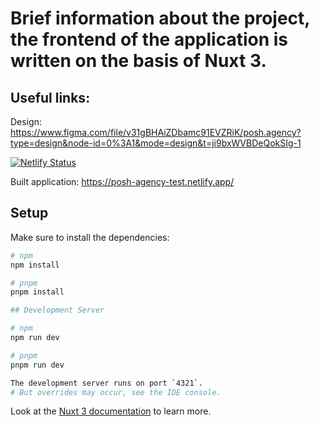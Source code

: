 # Brief information about the project, the frontend of the application is written on the basis of Nuxt 3.

## Useful links:

Design: https://www.figma.com/file/v31gBHAiZDbamc91EVZRiK/posh.agency?type=design&node-id=0%3A1&mode=design&t=ji9bxWVBDeQokSIg-1

[![Netlify Status](https://api.netlify.com/api/v1/badges/39d104dc-bedf-4198-8b3c-3a84ddc5d673/deploy-status)](https://app.netlify.com/sites/posh-agency-test/deploys)

Built application: https://posh-agency-test.netlify.app/



## Setup

Make sure to install the dependencies:

```bash
# npm
npm install

# pnpm
pnpm install

## Development Server

# npm
npm run dev

# pnpm
pnpm run dev

The development server runs on port `4321`.
# But overrides may occur, see the IDE console.
```

Look at the [Nuxt 3 documentation](https://nuxt.com/docs/getting-started/introduction) to learn more.

